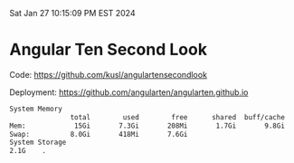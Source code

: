 Sat Jan 27 10:15:09 PM EST 2024

# Angular Ten Second Look

Code: https://github.com/kusl/angulartensecondlook

Deployment: https://github.com/angularten/angularten.github.io

```bash
System Memory
               total        used        free      shared  buff/cache   available
Mem:            15Gi       7.3Gi       208Mi       1.7Gi       9.8Gi       8.0Gi
Swap:          8.0Gi       418Mi       7.6Gi
System Storage
2.1G	.
```
